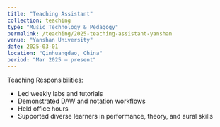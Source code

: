 ```yaml
---
title: "Teaching Assistant"
collection: teaching
type: "Music Technology & Pedagogy"
permalink: /teaching/2025-teaching-assistant-yanshan
venue: "Yanshan University"
date: 2025-03-01
location: "Qinhuangdao, China"
period: "Mar 2025 – present"
---
```


Teaching Responsibilities:
- Led weekly labs and tutorials
- Demonstrated DAW and notation workflows
- Held office hours
- Supported diverse learners in performance, theory, and aural skills

